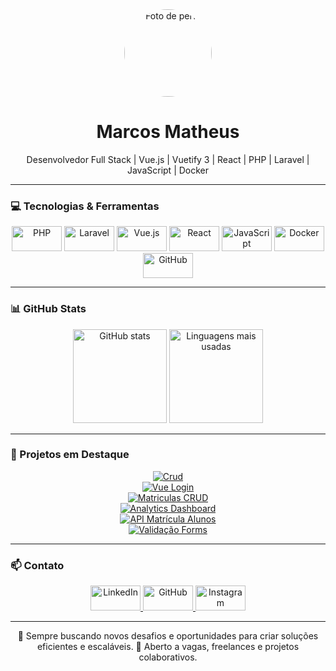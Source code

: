 <div align="center">
  <img height="140" src="https://avatars.githubusercontent.com/u/116637532?v=4" style="border-radius: 50%;" alt="Foto de perfil" />
</div>

<h1 align="center">Marcos Matheus</h1>
<p align="center">Desenvolvedor Full Stack | Vue.js | Vuetify 3 | React | PHP | Laravel | JavaScript | Docker</p>

---

### 💻 Tecnologias & Ferramentas
<div align="center">
  <img src="https://cdn.jsdelivr.net/gh/devicons/devicon/icons/php/php-original.svg" height="40" width="80" alt="PHP" />
  <img src="https://avatars.githubusercontent.com/u/958072?s=280&v=4" height="40" width="80" alt="Laravel" />
  <img src="https://cdn.jsdelivr.net/gh/devicons/devicon/icons/vuejs/vuejs-original.svg" height="40" width="80" alt="Vue.js" />
  <img src="https://cdn.jsdelivr.net/gh/devicons/devicon/icons/react/react-original.svg" height="40" width="80" alt="React" />
  <img src="https://cdn.jsdelivr.net/gh/devicons/devicon/icons/javascript/javascript-original.svg" height="40" width="80" alt="JavaScript" />
  <img src="https://cdn.jsdelivr.net/gh/devicons/devicon/icons/docker/docker-original.svg" height="40" width="80" alt="Docker" />
  <img src="https://cdn.pixabay.com/photo/2022/01/30/13/33/github-6980894_960_720.png" height="40" width="80" alt="GitHub" />
</div>

---

### 📊 GitHub Stats
<div align="center">
  <img src="https://github-readme-stats.vercel.app/api?username=1Matheusc1&show_icons=true&theme=merko&locale=pt-br" height="150" alt="GitHub stats" />
  <img src="https://github-readme-stats.vercel.app/api/top-langs?username=1Matheusc1&layout=compact&theme=dracula&locale=pt-br" height="150" alt="Linguagens mais usadas" />
</div>

---

### 🚀 Projetos em Destaque
<div align="center">

[![Crud](https://img.shields.io/badge/Crud-Vue3_Vuetify-blue)](https://github.com/1Matheusc1/Crud)  
[![Vue Login](https://img.shields.io/badge/VueLogin-Vuetify3-green)](https://github.com/1Matheusc1/vue-login-vuetify)  
[![Matriculas CRUD](https://img.shields.io/badge/Matriculas-CRUD-purple)](https://github.com/1Matheusc1/matriculas-crud-vue-vuetify)  
[![Analytics Dashboard](https://img.shields.io/badge/Analytics-Dashboard-orange)](https://github.com/1Matheusc1/_analytics-dashboard)  
[![API Matrícula Alunos](https://img.shields.io/badge/API-MatriculaAlunos-red)](https://github.com/1Matheusc1/api-matricula-alunos)  
[![Validação Forms](https://img.shields.io/badge/Validação-Forms-blueviolet)](https://github.com/1Matheusc1/Valida-o-Forms)  

</div>

---

### 📫 Contato
<div align="center">
  <a href="http://www.linkedin.com/in/marcos-matheus-34a257304" target="_blank">
    <img src="https://raw.githubusercontent.com/maurodesouza/profile-readme-generator/master/src/assets/icons/social/linkedin/default.svg" width="80" height="40" alt="LinkedIn" />
  </a>
  <a href="https://github.com/1Matheusc1" target="_blank">
    <img src="https://cdn.pixabay.com/photo/2022/01/30/13/33/github-6980894_960_720.png" width="80" height="40" alt="GitHub" />
  </a>
  <a href="https://www.instagram.com/https.theus___" target="_blank">
    <img src="https://raw.githubusercontent.com/maurodesouza/profile-readme-generator/master/src/assets/icons/social/instagram/default.svg" width="80" height="40" alt="Instagram" />
  </a>
</div>

---

<p align="center">
🌟 Sempre buscando novos desafios e oportunidades para criar soluções eficientes e escaláveis.  
💼 Aberto a vagas, freelances e projetos colaborativos.
</p>
